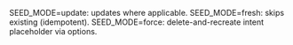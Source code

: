 SEED_MODE=update: updates where applicable.
SEED_MODE=fresh: skips existing (idempotent).
SEED_MODE=force: delete-and-recreate intent placeholder via options.